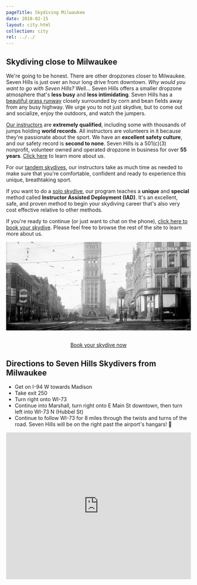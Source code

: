 ```yaml
---
pageTitle: Skydiving Milwaukee
date: 2018-02-15
layout: city.html
collection: city
rel: ../../
---
```


## Skydiving close to Milwaukee

We're going to be honest. There are other dropzones closer to Milwaukee. Seven Hills is just over an hour long drive from downtown. _Why would you want to go with Seven Hills?_ Well... Seven Hills offers a smaller dropzone atmosphere that's __less busy__ and __less intimidating__. Seven Hills has a [beautiful grass runway](../../our-facilities) closely surrounded by corn and bean fields away from any busy highway. We urge you to not just skydive, but to come out and socialize, enjoy the outdoors, and watch the jumpers.

[Our instructors](../../who-we-are) are __extremely qualified__, including some with thousands of jumps holding __world records__. All instructors are volunteers in it because they're passionate about the sport. We have an __excellent safety culture__, and our safety record is __second to none__. Seven Hills is a 501(c)(3) nonprofit, volunteer owned and operated dropzone in business for over __55 years__. [Click here](../../about-us) to learn more about us.

For our [tandem skydives](../../tandem), our instructors take as much time as needed to make sure that you're comfortable, confident and ready to experience this unique, breathtaking sport.

If you want to do a [solo skydive](../../instructor-assisted-deployment), our program teaches a __unique__ and __special__ method called __Instructor Assisted Deployment (IAD)__. It's an excellent, safe, and proven method to begin your skydiving career that's also very cost effective relative to other methods.

If you're ready to continue (or just want to chat on the phone), [click here to book your skydive](../../book-now). Please feel free to browse the rest of the site to learn more about us.

<img src="../../img/milwaukee.jpg" alt="Janesville Downtown" class="full-width">

<div style="text-align: center;padding-top:2em">
	<a href="../../book-now" class="button button--primary">Book your skydive now <i class="fa fa-angle-double-right"></i></a>
</div>

## Directions to Seven Hills Skydivers from Milwaukee

 * Get on I-94 W towards Madison
 * Take exit 250
 * Turn right onto WI-73
 * Continue into Marshall, turn right onto E Main St downtown, then turn left into WI-73 N (Hubbel St)
 * Continue to follow WI-73 for 8 miles through the twists and turns of the road. Seven Hills will be on the right past the airport's hangars! 🏁

<iframe src="https://www.google.com/maps/embed?pb=!1m28!1m12!1m3!1d744766.3728323248!2d-89.05551018150267!3d43.1833983222846!2m3!1f0!2f0!3f0!3m2!1i1024!2i768!4f13.1!4m13!3e6!4m5!1s0x880502d7578b47e7%3A0x445f1922b5417b84!2sMilwaukee%2C+Wisconsin!3m2!1d43.0389025!2d-87.9064736!4m5!1s0x88068c905a73806f%3A0x23161a6f3ddc1fe9!2sSkydive+Madison-+Seven+Hills+Skydivers+Inc%2C+7530+WI-73%2C+Marshall%2C+WI+53559!3m2!1d43.260821!2d-89.067792!5e0!3m2!1sen!2sus!4v1518814262226" width="100%" height="400" frameborder="0" style="border:0" allowfullscreen></iframe>
